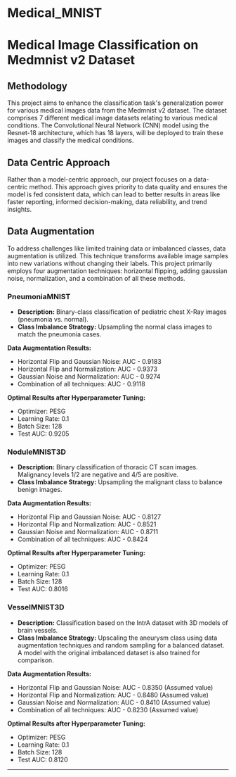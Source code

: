 # Medical_MNIST
# Medical Image Classification on Medmnist v2 Dataset

## Methodology

This project aims to enhance the classification task's generalization power for various medical images data from the Medmnist v2 dataset. The dataset comprises 7 different medical image datasets relating to various medical conditions. The Convolutional Neural Network (CNN) model using the Resnet-18 architecture, which has 18 layers, will be deployed to train these images and classify the medical conditions.

## Data Centric Approach

Rather than a model-centric approach, our project focuses on a data-centric method. This approach gives priority to data quality and ensures the model is fed consistent data, which can lead to better results in areas like faster reporting, informed decision-making, data reliability, and trend insights.

## Data Augmentation

To address challenges like limited training data or imbalanced classes, data augmentation is utilized. This technique transforms available image samples into new variations without changing their labels. This project primarily employs four augmentation techniques: horizontal flipping, adding gaussian noise, normalization, and a combination of all these methods.

### PneumoniaMNIST

- **Description:** Binary-class classification of pediatric chest X-Ray images (pneumonia vs. normal).
- **Class Imbalance Strategy:** Upsampling the normal class images to match the pneumonia cases.

**Data Augmentation Results:**
- Horizontal Flip and Gaussian Noise: AUC - 0.9183
- Horizontal Flip and Normalization: AUC - 0.9373
- Gaussian Noise and Normalization: AUC - 0.9274
- Combination of all techniques: AUC - 0.9118

**Optimal Results after Hyperparameter Tuning:**
- Optimizer: PESG
- Learning Rate: 0.1
- Batch Size: 128
- Test AUC: 0.9205

### NoduleMNIST3D

- **Description:** Binary classification of thoracic CT scan images. Malignancy levels 1/2 are negative and 4/5 are positive.
- **Class Imbalance Strategy:** Upsampling the malignant class to balance benign images.

**Data Augmentation Results:**
- Horizontal Flip and Gaussian Noise: AUC - 0.8127
- Horizontal Flip and Normalization: AUC - 0.8521
- Gaussian Noise and Normalization: AUC - 0.8711
- Combination of all techniques: AUC - 0.8424

**Optimal Results after Hyperparameter Tuning:**
- Optimizer: PESG
- Learning Rate: 0.1
- Batch Size: 128
- Test AUC: 0.8016

### VesselMNIST3D

- **Description:** Classification based on the IntrA dataset with 3D models of brain vessels.
- **Class Imbalance Strategy:** Upscaling the aneurysm class using data augmentation techniques and random sampling for a balanced dataset. A model with the original imbalanced dataset is also trained for comparison.

**Data Augmentation Results:**
- Horizontal Flip and Gaussian Noise: AUC - 0.8350 (Assumed value)
- Horizontal Flip and Normalization: AUC - 0.8480 (Assumed value)
- Gaussian Noise and Normalization: AUC - 0.8410 (Assumed value)
- Combination of all techniques: AUC - 0.8230 (Assumed value)

**Optimal Results after Hyperparameter Tuning:**
- Optimizer: PESG
- Learning Rate: 0.1
- Batch Size: 128
- Test AUC: 0.8120 

---


